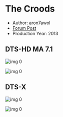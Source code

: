 # The Croods

* Author: aron7awol
* [Forum Post](https://www.avsforum.com/threads/bass-eq-for-filtered-movies.2995212/post-58486034)
* Production Year: 2013

## DTS-HD MA 7.1

![img 0](https://i.imgur.com/6qUIQ5B.jpg)

![img 0](https://i.imgur.com/7UWznNJ.png)

## DTS-X

![img 0](https://i.imgur.com/VxUxsRe.jpg)

![img 0](https://i.imgur.com/32akvBl.png)

